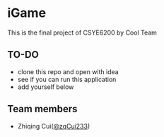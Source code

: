 # iGame
This is the final project of CSYE6200 by Cool Team

## TO-DO
- clone this repo and open with idea
- see if you can run this application
- add yourself below

## Team members
- Zhiqing Cui([@zqCui233](https://github.com/zqCui233))
